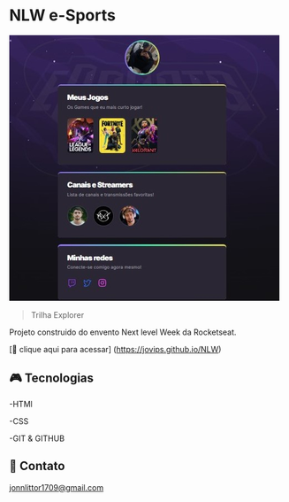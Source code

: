 # NLW e-Sports 

![preview](./.github/preview.jpg)


>Trilha Explorer


Projeto construido do envento Next level Week da Rocketseat.

[🔗 clique aqui para acessar] (https://jovips.github.io/NLW)

## 🎮 Tecnologias
 
-HTMl


-CSS

-GIT & GITHUB

## 🤍 Contato

jonnlittor1709@gmail.com
